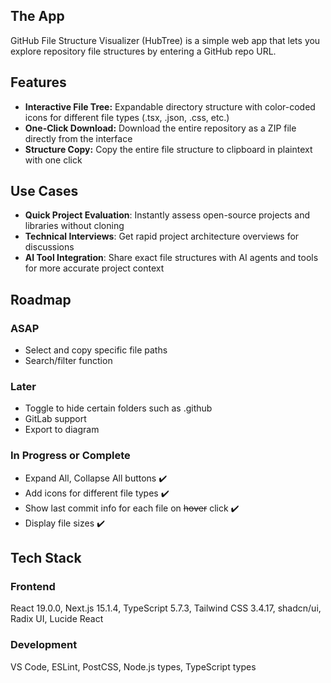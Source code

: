 
## The App
GitHub File Structure Visualizer (HubTree) is a simple web app that lets you explore repository file structures by entering a GitHub repo URL.

## Features
- **Interactive File Tree:** Expandable directory structure with color-coded icons for different file types (.tsx, .json, .css, etc.)
- **One-Click Download:** Download the entire repository as a ZIP file directly from the interface
- **Structure Copy:** Copy the entire file structure to clipboard in plaintext with one click

## Use Cases
- **Quick Project Evaluation**: Instantly assess open-source projects and libraries without cloning
- **Technical Interviews**: Get rapid project architecture overviews for discussions
- **AI Tool Integration**: Share exact file structures with AI agents and tools for more accurate project context
  
## Roadmap
### ASAP
- Select and copy specific file paths
- Search/filter function
### Later
- Toggle to hide certain folders such as .github
- GitLab support
- Export to diagram
### In Progress or Complete
- Expand All, Collapse All buttons ✔️
- Add icons for different file types ✔️
- Show last commit info for each file on ~~hover~~ click ✔️
- Display file sizes ✔️
  
## Tech Stack

### Frontend
React 19.0.0, Next.js 15.1.4, TypeScript 5.7.3, Tailwind CSS 3.4.17, shadcn/ui, Radix UI, Lucide React
### Development
VS Code, ESLint, PostCSS, Node.js types, TypeScript types



